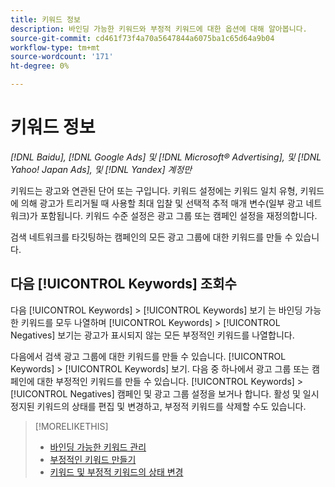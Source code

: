 ```yaml
---
title: 키워드 정보
description: 바인딩 가능한 키워드와 부정적 키워드에 대한 옵션에 대해 알아봅니다.
source-git-commit: cd461f73f4a70a5647844a6075ba1c65d64a9b04
workflow-type: tm+mt
source-wordcount: '171'
ht-degree: 0%

---
```


# 키워드 정보

*[!DNL Baidu], [!DNL Google Ads] 및 [!DNL Microsoft® Advertising], 및 [!DNL Yahoo! Japan Ads], 및 [!DNL Yandex] 계정만*

키워드는 광고와 연관된 단어 또는 구입니다. 키워드 설정에는 키워드 일치 유형, 키워드에 의해 광고가 트리거될 때 사용할 최대 입찰 및 선택적 추적 매개 변수(일부 광고 네트워크)가 포함됩니다. 키워드 수준 설정은 광고 그룹 또는 캠페인 설정을 재정의합니다.

검색 네트워크를 타깃팅하는 캠페인의 모든 광고 그룹에 대한 키워드를 만들 수 있습니다.

## 다음 [!UICONTROL Keywords] 조회수

다음 [!UICONTROL Keywords] > [!UICONTROL Keywords] 보기 는 바인딩 가능한 키워드를 모두 나열하며 [!UICONTROL Keywords] > [!UICONTROL Negatives] 보기는 광고가 표시되지 않는 모든 부정적인 키워드를 나열합니다.

다음에서 검색 광고 그룹에 대한 키워드를 만들 수 있습니다. [!UICONTROL Keywords] > [!UICONTROL Keywords] 보기. 다음 중 하나에서 광고 그룹 또는 캠페인에 대한 부정적인 키워드를 만들 수 있습니다. [!UICONTROL Keywords] > [!UICONTROL Negatives] 캠페인 및 광고 그룹 설정을 보거나 합니다. 활성 및 일시 정지된 키워드의 상태를 편집 및 변경하고, 부정적 키워드를 삭제할 수도 있습니다.

>[!MORELIKETHIS]
>
>* [바인딩 가능한 키워드 관리](/help/search-social-commerce/campaign-management/campaigns/keyword-manage.md)
>* [부정적인 키워드 만들기](/help/search-social-commerce/campaign-management/campaigns/keyword-negative-create.md)
>* [키워드 및 부정적 키워드의 상태 변경](keyword-status-edit.md)

